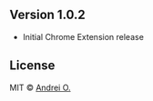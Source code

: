 ## Version 1.0.2

- Initial Chrome Extension release


## License
MIT © [Andrei O.](http://flashsoft.eu)

